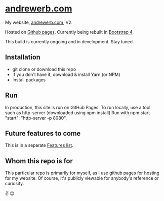 # [andrewerb.com](http://www.andrewerb.com)

My website, [andrewerb.com](www.andrewerb.com), V2.

Hosted on [Github pages](pages.github.com). Currently being rebuilt in [Bootstrap 4](getbootstrap.com).

This build is currently ongoing and in development. Stay tuned.

## Installation

- git clone or download this repo
- If you don't have it, download & install Yarn (or NPM)
- Install packages

## Run

In production, this site is run on GitHub Pages. To run locally, use a tool such as http-server (downloaded using npm install)
Run with npm start
"start": "http-server -p 8080",

## Future features to come

This is in a separate [Features list](features-todo.md).

## Whom this repo is for

This particular repo is primarily for myself, as I use github pages for hosting for my website. Of course, it's publicly viewable for anybody's reference or curiosity.

:v: :wink:

